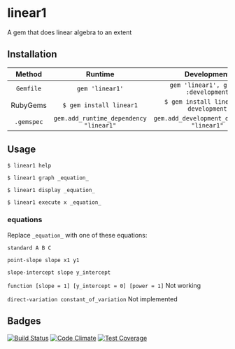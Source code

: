 # linear1
A gem that does linear algebra to an extent
## Installation

|Method|Runtime|Development|
|:----:|:-----:|:---------:|
|`Gemfile`|`gem 'linear1'`| `gem 'linear1', group: :development`|
|RubyGems|`$ gem install linear1`    |   `$ gem install linear1 --development`    |
|`.gemspec`|`gem.add_runtime_dependency "linear1"`|`gem.add_development_dependency "linear1"`  |

## Usage
`$ linear1 help`

`$ linear1 graph _equation_`

`$ linear1 display _equation_`

`$ linear1 execute x _equation_`

### equations
Replace `_equation_` with one of these equations:

`standard A B C`

`point-slope slope x1 y1`

`slope-intercept slope y_intercept`

`function [slope = 1] [y_intercept = 0] [power = 1]` Not working

`direct-variation constant_of_variation` Not implemented

## Badges
[![Build Status](https://travis-ci.org/Zrp200/linear1.svg?branch=master)](https://travis-ci.org/Zrp200/linear1)
[![Code Climate](https://codeclimate.com/github/Zrp200/linear1/badges/gpa.svg)](https://codeclimate.com/github/Zrp200/linear1)
[![Test Coverage](https://codeclimate.com/github/Zrp200/linear1/badges/coverage.svg)](https://codeclimate.com/github/Zrp200/linear1)
